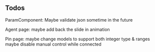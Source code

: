 ## Todos

ParamComponent:
Maybe validate json sometime in the future

Agent page:
maybe add back the slide in animation

Pin page:
maybe change models to support both integer type & ranges
maybe disable manual control while connected
